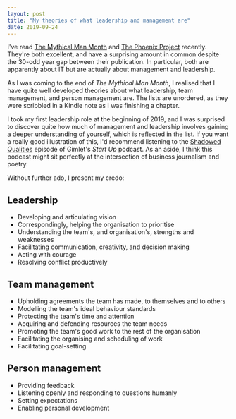 ```yaml
---
layout: post
title: "My theories of what leadership and management are"
date: 2019-09-24
---
```


I've read [The Mythical Man Month](https://en.wikipedia.org/wiki/The_Mythical_Man-Month) and [The Phoenix Project](https://www.oreilly.com/library/view/the-phoenix-project/9781457191350/) recently. They're both excellent, and have a surprising amount in common despite the 30-odd year gap between their publication. In particular, both are apparently about IT but are actually about management and leadership.

As I was coming to the end of _The Mythical Man Month_, I realised that I have quite well developed theories about what leadership, team management, and person management are. The lists are unordered, as they were scribbled in a Kindle note as I was finishing a chapter.

 I took my first leadership role at the beginning of 2019, and I was surprised to discover quite how much of management and leadership involves gaining a deeper understanding of yourself, which is reflected in the list. If you want a really good illustration of this, I'd recommend listening to the [Shadowed Qualities](https://gimletmedia.com/shows/startup/mehw5w/gimlet-23-shadowed-qualities) episode of Gimlet's _Start Up_ podcast. As an aside, I think this podcast might sit perfectly at the intersection of business journalism and poetry.

 Without further ado, I present my credo:

## Leadership
* Developing and articulating vision
* Correspondingly, helping the organisation to prioritise
* Understanding the team's, and organisation's, strengths and weaknesses
* Facilitating communication, creativity, and decision making
* Acting with courage
* Resolving conflict productively

## Team management
* Upholding agreements the team has made, to themselves and to others
* Modelling the team's ideal behaviour standards
* Protecting the team's time and attention
* Acquiring and defending resources the team needs 
* Promoting the team's good work to the rest of the organisation
* Facilitating the organising and scheduling of work 
* Facilitating goal-setting

## Person management
* Providing feedback 
* Listening openly and responding to questions humanly
* Setting expectations
* Enabling personal development
